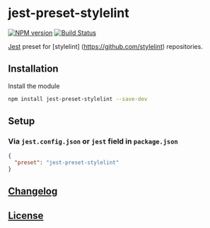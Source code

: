 # jest-preset-stylelint

[![NPM version](http://img.shields.io/npm/v/jest-preset-stylelint.svg)](https://www.npmjs.org/package/jest-preset-stylelint) [![Build Status](https://travis-ci.org/stylelint/jest-preset-stylelint.svg?branch=master)](https://travis-ci.org/stylelint/jest-preset-stylelint)

[Jest](https://facebook.github.io/jest/) preset for [stylelint] (https://github.com/stylelint) repositories.

## Installation

Install the module

```bash
npm install jest-preset-stylelint --save-dev
```

## Setup

### Via `jest.config.json` or `jest` field in `package.json`

```json
{
  "preset": "jest-preset-stylelint"
}
```

## [Changelog](CHANGELOG.md)

## [License](LICENSE)
